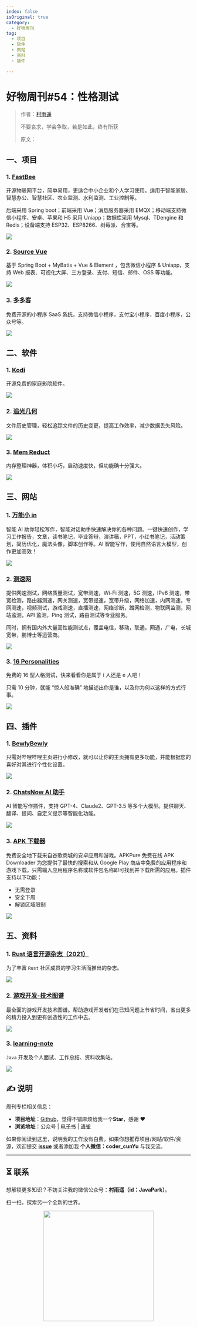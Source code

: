 ```yaml
---
index: false
isOriginal: true
category:
  - 好物周刊
tag:
  - 项目
  - 软件
  - 网站
  - 资料
  - 插件

---
```


# 好物周刊#54：性格测试

> 作者：[村雨遥](https://github.com/cunyu1943)
>
> 不要哀求，学会争取，若是如此，终有所获
>
> 原文：

## 一、项目

### 1. [FastBee](https://gitee.com/kerwincui/fastbee)

开源物联网平台，简单易用，更适合中小企业和个人学习使用。适用于智能家居、智慧办公、智慧社区、农业监测、水利监测、工业控制等。

后端采用 Spring boot；前端采用 Vue；消息服务器采用 EMQX；移动端支持微信小程序、安卓、苹果和 H5 采用 Uniapp；数据库采用 Mysql、TDengine 和 Redis；设备端支持 ESP32、ESP8266、树莓派、合宙等。

![](assets/0420-0426/1713880230760-1574565a-9252-4022-97d9-d88fe32ed3f5.png)

### 2. [Source Vue](https://gitee.com/open-source-byte/source-vue)

基于 Spring Boot + MyBatis + Vue & Element ，包含微信小程序 & Uniapp，支持 Web 报表、可视化大屏、三方登录、支付、短信、邮件、OSS 等功能。

![](assets/0420-0426/1713880406882-b5955408-962f-427b-863a-f329a13087ef.png)

### 3. [多多客](https://gitee.com/doodooke/doodoo)

免费开源的小程序 SaaS 系统，支持微信小程序，支付宝小程序，百度小程序，公众号等。

![](assets/0420-0426/1713880718070-c43ef27d-f7c0-4b00-a209-73d9245c0dba.png)

## 二、软件

### 1. [Kodi](https://kodi.tv/)

开源免费的家庭影院软件。

![](assets/0420-0426/1713884529414-cbd7167e-63a8-493c-b21b-6ddf74ff6aee.png)

### 2. [追光几何](https://evercraft.co/)

文件历史管理，轻松追踪文件的历史变更，提高工作效率，减少数据丢失风险。

![](assets/0420-0426/1713884629469-2833f082-b567-49a4-b4ca-6109f9b9bf17.png)

### 3. [Mem Reduct](https://memreduct.org/)

内存整理神器，体积小巧，启动速度快，但功能确十分强大。

![](assets/0420-0426/1713885014774-ba8d06e5-033d-4d2c-9cd9-827a7b578528.png)

## 三、网站

### 1. [万能小 in](https://xiaoin.com.cn/home/index)

智能 AI 助你轻松写作，智能对话助手快速解决你的各种问题。一键快速创作，学习工作报告，文章，读书笔记，毕业答辩，演讲稿，PPT，小红书笔记，活动策划，简历优化，魔法头像，脚本创作等。AI 智能写作，使用自然语言大模型，创作更加高效！

![](assets/0420-0426/1713880995418-1afe6924-8762-4ccf-93fa-e06acf26bdff.png)

### 2. [测速网](https://www.speedtest.cn/)

提供网速测试，网络质量测试，宽带测速，Wi-Fi 测速，5G 测速，IPv6 测速，带宽检测，路由器测速，网关测速，宽带提速，宽带升级，网络加速，内网测速，专网测速，视频测试，游戏测速，直播测速，网络诊断，蹭网检测，物联网监测，网站监测，API 监测，Ping 测试，路由测试等专业服务。

同时，拥有国内外大量高性能测试点，覆盖电信，移动，联通，网通，广电，长城宽带，鹏博士等运营商。

![](assets/0420-0426/1713881090107-51d5b658-d859-4e98-ab5e-562e036e6e25.png)

### 3. [16 Personalities](https://www.16personalities.com/ch)

免费的 16 型人格测试，快来看看你是属于 i 人还是 e 人吧！

只需 10 分钟，就能 “惊人般准确” 地描述出你是谁，以及你为何以这样的方式行事。



![](assets/0420-0426/1713881296699-5369c80d-25e7-4113-b00c-a9beaa2d3010.png)



## 四、插件

### 1. [BewlyBewly](https://chromewebstore.google.com/detail/bewlybewly/bbbiejemhfihiooipfcjmjmbfdmobobp?hl=zh-CN)

只需对哔哩哔哩主页进行小修改，就可以让你的主页拥有更多功能，并能根据您的喜好对其进行个性化设置。

![](assets/0420-0426/1714050026076-985f3cb9-aaf1-4ec2-b159-3acd3ef059af.png)

### 2. [ChatsNow AI 助手](https://chromewebstore.google.com/detail/hcmiiaachajoiijecmakkhlcpagafklj?hl=zh-CN)

AI 智能写作插件，支持 GPT-4、Claude2、GPT-3.5 等多个大模型。提供聊天、翻译、提问、自定义提示等智能化功能。

![](assets/0420-0426/1714049997121-b3115964-4bf1-4b9f-9daf-046f42514c10.png)

### 3. [APK 下载器](https://chromewebstore.google.com/detail/glngapejbnmnicniccdcemghaoaopdji?hl=zh-CN)

免费安全地下载来自谷歌商城的安卓应用和游戏。APKPure 免费在线 APK Downloader 为您提供了最快的搜索和从 Google Play 商店中免费的应用程序和游戏下载。只需输入应用程序名称或软件包名称即可找到并下载所需的应用。插件支持以下功能：

-   无需登录
-   安全下周
-   解锁区域限制

![](assets/0420-0426/1714049966353-55d69be3-ba10-4003-b1c1-33652e04b6cf.png)


## 五、资料

### 1. [Rust 语言开源杂志（2021）](https://github.com/RustMagazine/rust_magazine_2021)

为了丰富 `Rust` 社区成员的学习生活而推出的杂志。

![](assets/0420-0426/chrome_1710807558.webp)

### 2. [游戏开发-技术图谱](https://github.com/gonglei007/GameDevMind)

最全面的游戏开发技术图谱。帮助游戏开发者们在已知问题上节省时间，省出更多的精力投入到更有创造性的工作中去。

![](assets/0420-0426/chrome_1710979127.webp)

### 3. [learning-note](https://github.com/rbmonster/learning-note)

`Java` 开发及个人面试、工作总结、资料收集站。

![](assets/0420-0426/chrome_1711012999.webp)

## ✍️ 说明

周刊专栏相关信息：

- **项目地址**：[Github](https://github.com/cunyu1943/weekly)，觉得不错麻烦给我一个**Star**，感谢 ❤️
- **浏览地址**：公众号 | [电子书](https://cunyu1943.github.io/weekly) | [语雀](https://yuque.com/cunyu1943/weekly)

如果你阅读到这里，说明我的工作没有白费。如果你想推荐项目/网站/软件/资源，欢迎提交 **[issue](https://github.com/cunyu1943/weekly/issues)** 或者添加我 **个人微信：coder_cunYu** 与我交流。

---

## ⏳ 联系

想解锁更多知识？不妨关注我的微信公众号：**村雨遥（id：JavaPark）**。

扫一扫，探索另一个全新的世界。

<center>
<img src="/contact/contact.png" width="300">
</center>
